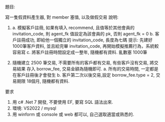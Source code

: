題目:

   寫一隻假資料產生器, 對 member 塞值, 以及做假交易
   說明:

1. a. 模擬客戶註冊, 如果有填入 recommend, 且值等於其他會員的 invitation_code,
          則 agent_fk 值設定為該會員的 pk, 否則 agent_fk = 0
b. 客戶註冊成功, 即給他一個獨立的 invitation_code, 長度為七碼
提示: 先建好1000筆客戶資料, 並且給完畢 invitation_code, 再開始模擬推薦行為，系統較容易寫
c. 將客戶註冊時間設定成一整年, 隨機都有資料.
亂數塞 1000筆


2. 隨機建立 2500 筆交易, 不需要所有的客戶都有交易, 有些客戶沒有交易, 將交易結果
       存入 borrow_fee, 交易金額為隨機即可.
a. 所有的交易時間, 一定都是在客戶註冊後才會發生
b. 客戶第二次以後交易,設定 borrow_fee.type = 2,
交易期限 18個月, 隨機都有資料.
	  
	  
要求
1. 用 c# .Net 7 開發, 不要使用 EF, 要寫 SQL 語法出來.
2. 環境: VS2022 / mysql
3. 用 winform 或 console 或 web 都可以, 自己選取適當或熟悉的.
